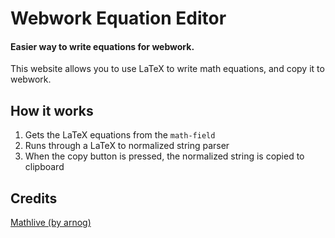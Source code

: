 # Webwork Equation Editor
#### Easier way to write equations for webwork.

This website allows you to use LaTeX to write math equations, and copy it to webwork.

## How it works
1. Gets the LaTeX equations from the `math-field`
2. Runs through a LaTeX to normalized string parser
3. When the copy button is pressed, the normalized string is copied to clipboard

## Credits
[Mathlive (by arnog)](/webwork_equation_editor) 